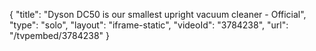 {
    "title": "Dyson DC50 is our smallest upright vacuum cleaner - Official",
    "type": "solo",
    "layout": "iframe-static",
    "videoId": "3784238",
    "url": "\/tvpembed\/3784238"
}